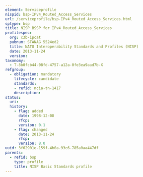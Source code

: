 ```yaml
---
element: Serviceprofile
nispid: bsp-IPv4_Routed_Access_Services
url: /serviceprofile/bsp-IPv4_Routed_Access_Services.html
sptype: bsp
title: NISP BSSP for IPv4_Routed_Access_Services
profilespec:
  org: c3b-ipcat
  pubnum: STANAG 5524ed2
  title: NATO Interoperability Standards and Profiles (NISP)
  date: 2013-11-24
  version: 
taxonomy:
  - T-8b0fcb44-08fd-4757-a12a-0fe3ea9aad7b-X
refgroup:
  - obligation: mandatory
    lifecycle: candidate
    standards: 
    - refid: ncia-tn-1417
    description: 
status:
  uri: 
  history: 
    - flag: added
      date: 1998-12-08
      rfcp: 
      version: 0.1
    - flag: changed
      date: 2013-11-24
      rfcp: 
      version: 8.0
uuid: 3f62901e-159f-4b0a-93c6-785a0aa447df
parents:
  - refid: bsp
    type: profile
    title: NISP Basic Standards profile
---
```

